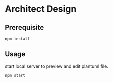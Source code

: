 # Architect Design

## Prerequisite

```
npm install
```

## Usage

start local server to preview and edit plantuml file.

```
npm start
```